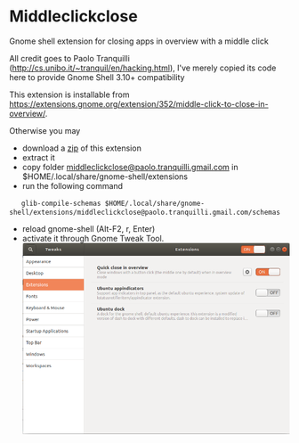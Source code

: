 Middleclickclose
================

Gnome shell extension for closing apps in overview with a middle click

All credit goes to Paolo Tranquilli (http://cs.unibo.it/~tranquil/en/hacking.html), I've merely copied its code here to provide Gnome Shell 3.10+ compatibility

This extension is installable from https://extensions.gnome.org/extension/352/middle-click-to-close-in-overview/.

Otherwise you may

* download a [zip](https://github.com/p91paul/middleclickclose/archive/master.zip) of this extension
* extract it
* copy folder middleclickclose@paolo.tranquilli.gmail.com in $HOME/.local/share/gnome-shell/extensions
* run the following command

 ```
    glib-compile-schemas $HOME/.local/share/gnome-shell/extensions/middleclickclose@paolo.tranquilli.gmail.com/schemas
```

* reload gnome-shell (Alt-F2, r, Enter)
* activate it through Gnome Tweak Tool.
![](tweak-tool-screenshot.png)
